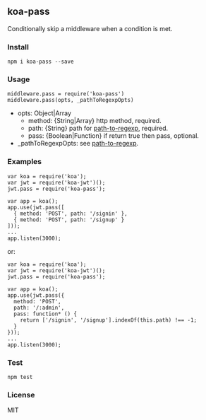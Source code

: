 ## koa-pass

Conditionally skip a middleware when a condition is met.

### Install

    npm i koa-pass --save

### Usage

```
middleware.pass = require('koa-pass')
middleware.pass(opts, _pathToRegexpOpts)
```

- opts: Object|Array
  - method: {String|Array} http method, required.
  - path: {String} path for [path-to-regexp](https://www.npmjs.com/package/path-to-regexp), required.
  - pass: {Boolean|Function} if return true then pass, optional.
- _pathToRegexpOpts: see [path-to-regexp](https://www.npmjs.com/package/path-to-regexp).

### Examples

```
var koa = require('koa');
var jwt = require('koa-jwt')();
jwt.pass = require('koa-pass');

var app = koa();
app.use(jwt.pass([
  { method: 'POST', path: '/signin' },
  { method: 'POST', path: '/signup' }
]));
...
app.listen(3000);
```

or:

```
var koa = require('koa');
var jwt = require('koa-jwt')();
jwt.pass = require('koa-pass');

var app = koa();
app.use(jwt.pass({
  method: 'POST',
  path: '/:admin',
  pass: function* () {
    return ['/signin', '/signup'].indexOf(this.path) !== -1;
  }
}));
...
app.listen(3000);
```

### Test

    npm test

### License

MIT